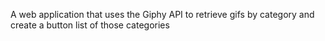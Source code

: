 A web application that uses the Giphy API to retrieve gifs by category and create a button list of those categories
